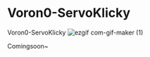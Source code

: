 # Voron0-ServoKlicky
Voron0-ServoKlicky
![ezgif com-gif-maker (1)](https://user-images.githubusercontent.com/110684743/186086918-f01f03c7-0361-4fa3-b73e-78c38c821a3e.gif)


Comingsoon~
